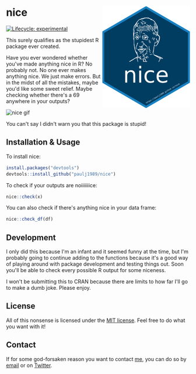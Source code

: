 # nice <a href="https://paulj1989.github.io/nice/"><img src="man/figures/logo.png" align="right" height="278" /></a>

<!-- badges: start -->
[![Lifecycle: experimental](https://img.shields.io/badge/lifecycle-experimental-orange.svg)](https://lifecycle.r-lib.org/articles/stages.html#experimental)
<!-- badges: end -->

This surely qualifies as the stupidest R package ever created.

Have you ever wondered whether you've made anything nice in R? No probably not. No one ever makes anything nice. We just make errors. But in the midst of all the mistakes, maybe you'd like some sweet relief. Maybe checking whether there's a 69 anywhere in your outputs?

![nice gif](https://media.giphy.com/media/1jkV5ifEE5EENHESRa/giphy.gif)

You can't say I didn't warn you that this package is stupid!

## Installation & Usage

To install nice:

```R
install.packages("devtools")
devtools::install_github("paulj1989/nice")
```

To check if your outputs are noiiiiiiice:

```R
nice::check(x)
```

You can also check if there's anything nice in your data frame:

```R
nice::check_df(df)
```

## Development

I only did this because I'm an infant and it seemed funny at the time, but I'm probably going to continue adding to the functions because it's a good way of playing around with package development and testing things out. Soon you'll be able to check every possible R output for some niceness.

I won't be submitting this to CRAN because there are limits to how far I'll go to make a dumb joke. Please enjoy.

## License

All of this nonsense is licensed under the [MIT license](LICENSE.md). Feel free to do what you want with it!

## Contact

If for some god-forsaken reason you want to contact [me](https://github.com/paulj1989), you can do so by [email](mailto:paul@paulrjohnson.net) or on [Twitter](https://twitter.com/paul_johnson89).
